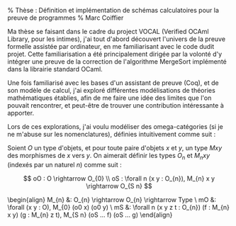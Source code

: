 % Thèse : Définition et implémentation de schémas calculatoires pour la preuve de programmes
% Marc Coiffier

Ma thèse se faisant dans le cadre du project VOCAL (Verified OCAml
Library, pour les intimes), j'ai tout d'abord découvert l'univers de
la preuve formelle assistée par ordinateur, en me familiarisant avec
le code dudit projet. Cette familiarisation a été principalement
dirigée par la volonté d'y intégrer une preuve de la correction de
l'algorithme MergeSort implémenté dans la librairie standard OCaml.

Une fois familiarisé avec les bases d'un assistant de preuve (Coq), et
de son modèle de calcul, j'ai exploré différentes modélisations de
théories mathématiques établies, afin de me faire une idée des limites
que l'on pouvait rencontrer, et peut-être de trouver une contribution
intéressante à apporter.

Lors de ces explorations, j'ai voulu modéliser des omega-catégories
(si je ne m'abuse sur les nomenclatures), définies intuitivement comme
suit :

Soient $O$ un type d'objets, et pour toute paire d'objets $x$ et $y$,
un type $M x y$ des morphismes de $x$ vers $y$. On aimerait définir
les types $O_{n}$ et $M_{n} x y$ (indexés par un naturel $n$) comme
suit :

$$
oO : O \rightarrow O_{0} \\
oS : \forall n (x y : O_{n}), M_{n} x y \rightarrow O_{S n}
$$

\begin{align}
M_{n} &: O_{n} \rightarrow O_{n} \rightarrow Type \\
mO &: \forall (x y : O), M_{0} (o0 x) (o0 y) \\
mS &: \forall n (x y z t : O_{n}) (f : M_{n} x y) (g : M_{n} z t), M_{S n} (oS ... f) (oS ... g) 
\end{align}


